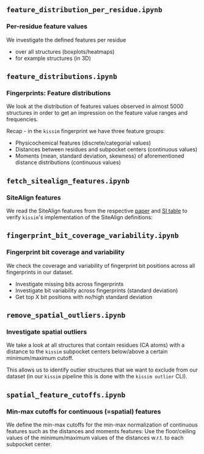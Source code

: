 ## `feature_distribution_per_residue.ipynb`

### Per-residue feature values

We investigate the defined features per residue

- over all structures (boxplots/heatmaps)
- for example structures (in 3D)


## `feature_distributions.ipynb`

### Fingerprints: Feature distributions

We look at the distribution of features values observed in almost 5000 structures in order to get an impression on the feature value ranges and frequencies.

Recap - in the `kissim` fingerprint we have three feature groups:

- Physicochemical features (discrete/categorial values)
- Distances between residues and subpocket centers (continuous values)
- Moments (mean, standard deviation, skewness) of aforementioned distance distributions (continuous values)


## `fetch_sitealign_features.ipynb`

### SiteAlign features

We read the SiteAlign features from the respective [paper](https://onlinelibrary.wiley.com/doi/full/10.1002/prot.21858) and [SI table](https://onlinelibrary.wiley.com/action/downloadSupplement?doi=10.1002%2Fprot.21858&file=prot21858-SupplementaryTable.pdf) to verify `kissim`'s implementation of the SiteAlign definitions:


## `fingerprint_bit_coverage_variability.ipynb`

### Fingerprint bit coverage and variability

We check the coverage and variability of fingerprint bit positions across all fingerprints in our dataset.

- Investigate missing bits across fingerprints
- Investigate bit variability across fingerprints (standard deviation)
- Get top X bit positions with no/high standard deviation


## `remove_spatial_outliers.ipynb`

### Investigate spatial outliers

We take a look at all structures that contain residues (CA atoms) with a distance to the `kissim` subpocket centers below/above a certain minimum/maximum cutoff. 

This allows us to identify outlier structures that we want to exclude from our dataset (in our `kissim` pipeline this is done with the `kissim outlier` CLI).


## `spatial_feature_cutoffs.ipynb`

### Min-max cutoffs for continuous (=spatial) features

We define the min-max cutoffs for the min-max normalization of continuous features such as the distances and moments features: Use the floor/ceiling values of the minimum/maximum values of the distances w.r.t. to each subpocket center.
